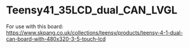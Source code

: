 # Teensy41_35LCD_dual_CAN_LVGL
 
For use with this board:
https://www.skpang.co.uk/collections/teensy/products/teensy-4-1-dual-can-board-with-480x320-3-5-touch-lcd

